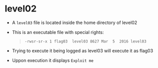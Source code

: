 # level02

- A `level03` file is located inside the home directory of level02

- This is an executable file with special rights:
	>`-rwsr-sr-x 1 flag03  level03 8627 Mar  5  2016 level03`

- Trying to execute it being logged as level03 will execute it as flag03

- Uppon execution it displays `Exploit me`
